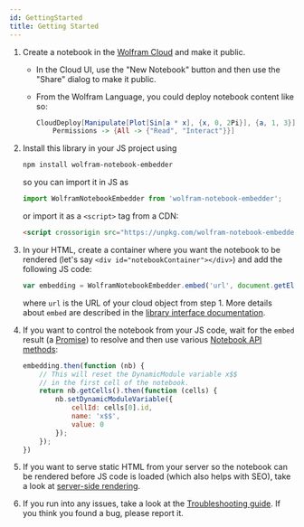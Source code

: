 ```yaml
---
id: GettingStarted
title: Getting Started
---
```


1. Create a notebook in the [Wolfram Cloud](https://www.wolframcloud.com/) and make it public.
    * In the Cloud UI, use the "New Notebook" button and then use the "Share" dialog to make it public.
    * From the Wolfram Language, you could deploy notebook content like so:

        ```mathematica
        CloudDeploy[Manipulate[Plot[Sin[a * x], {x, 0, 2Pi}], {a, 1, 3}],
            Permissions -> {All -> {"Read", "Interact"}}]
        ```
2. Install this library in your JS project using

    ```bash
    npm install wolfram-notebook-embedder
    ```
        
    so you can import it in JS as
    
    ```js
    import WolframNotebookEmbedder from 'wolfram-notebook-embedder';
    ```
        
    or import it as a `<script>` tag from a CDN:
    
    ```html
    <script crossorigin src="https://unpkg.com/wolfram-notebook-embedder@0.1/dist/wolfram-notebook-embedder.min.js"></script>
    ```
3. In your HTML, create a container where you want the notebook to be rendered (let's say `<div id="notebookContainer"></div>`) and add the following JS code:

    ```js
    var embedding = WolframNotebookEmbedder.embed('url', document.getElementById('notebookContainer'));
    ```
    
    where `url` is the URL of your cloud object from step 1. More details about `embed` are described in the [library interface documentation](./LibraryInterface.md).
4. If you want to control the notebook from your JS code, wait for the `embed` result (a [Promise](https://developer.mozilla.org/en-US/docs/Web/JavaScript/Guide/Using_promises)) to resolve and then use various [Notebook API methods](./NotebookAPI.md):

    ```js
    embedding.then(function (nb) {
        // This will reset the DynamicModule variable x$$
        // in the first cell of the notebook.
        return nb.getCells().then(function (cells) {
            nb.setDynamicModuleVariable({
                cellId: cells[0].id,
                name: 'x$$',
                value: 0
            });
        });
    })
    ```
5. If you want to serve static HTML from your server so the notebook can be rendered before JS code is loaded (which also helps with SEO), take a look at [server-side rendering](./ServerSideRendering.md).
6. If you run into any issues, take a look at the [Troubleshooting guide](./Troubleshooting.md). If you think you found a bug, please report it.
